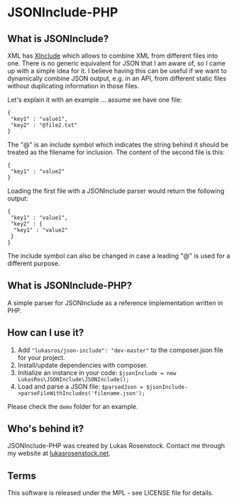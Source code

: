 # JSONInclude-PHP

## What is JSONInclude?
XML has [XInclude](http://www.w3.org/TR/xinclude/) which allows to combine XML from different files into one. There is no generic equivalent for JSON that I am aware of, so I came up with a simple idea for it. I believe having this can be useful if we want to dynamically combine JSON output, e.g. in an API, from different static files without duplicating information in those files.

Let's explain it with an example ... assume we have one file:

    {
     "key1" : "value1",
     "key2" : "@file2.txt"
    }

The "@" is an include symbol which indicates the string behind it should be treated as the filename for inclusion. The content of the second file is this:

    {
     "key1" : "value2"
    }

Loading the first file with a JSONInclude parser would return the following output:

    {
     "key1" : "value1",
     "key2" : {
      "key1" : "value2"
     }
    }

The include symbol can also be changed in case a leading "@" is used for a different purpose.

## What is JSONInclude-PHP?
A simple parser for JSONInclude as a reference implementation written in PHP.

## How can I use it?

1. Add `"lukasros/json-include": "dev-master"` to the composer.json file for your project.
2. Install/update dependencies with composer.
3. Initialize an instance in your code: `$jsonInclude = new LukasRos\JSONInclude\JSONInclude();`
4. Load and parse a JSON file: `$parsedJson = $jsonInclude->parseFileWithIncludes('filename.json');`

Please check the `demo` folder for an example.

## Who's behind it?
JSONInclude-PHP was created by Lukas Rosenstock. Contact me through my website at [lukasrosenstock.net](http://lukasrosenstock.net/).

## Terms
This software is released under the MPL - see LICENSE file for details.